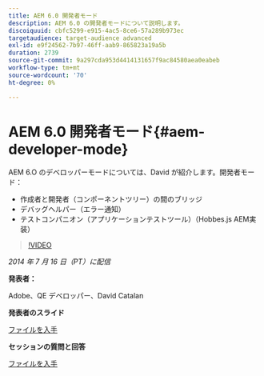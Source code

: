 ```yaml
---
title: AEM 6.0 開発者モード
description: AEM 6.0 の開発者モードについて説明します。
discoiquuid: cbfc5299-e915-4ac5-8ce6-57a289b973ec
targetaudience: target-audience advanced
exl-id: e9f24562-7b97-46ff-aab9-865823a19a5b
duration: 2739
source-git-commit: 9a297cda953d4414131657f9ac84580aea0eabeb
workflow-type: tm+mt
source-wordcount: '70'
ht-degree: 0%

---
```


# AEM 6.0 開発者モード{#aem-developer-mode}

AEM 6.O のデベロッパーモードについては、David が紹介します。開発者モード：

* 作成者と開発者（コンポーネントツリー）の間のブリッジ
* デバッグヘルパー（エラー通知）
* テストコンパニオン（アプリケーションテストツール）（Hobbes.js AEM実装）

>[!VIDEO](https://video.tv.adobe.com/v/19501/?quality=9)

*2014 年 7 月 16 日（PT）に配信*

**発表者：**

Adobe、QE デベロッパー、David Catalan

**発表者のスライド**

[ファイルを入手](assets/aem-6-developer-mode-07-16-14.pdf)

**セッションの質問と回答**

[ファイルを入手](assets/q-a-developer-mode-7-16-14.pdf)
<!--
[Get back to the Overview](https://helpx.adobe.com/jp/experience-manager/kt/eseminars/gems/aem-index.html)
-->
